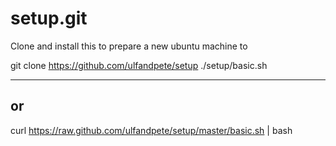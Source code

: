 setup.git
=========
Clone and install this to prepare a new ubuntu machine to 

git clone https://github.com/ulfandpete/setup
./setup/basic.sh

---
or
---

curl https://raw.github.com/ulfandpete/setup/master/basic.sh | bash
